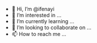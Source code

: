 - 👋 Hi, I’m @ifenayi
- 👀 I’m interested in ...
- 🌱 I’m currently learning ...
- 💞️ I’m looking to collaborate on ...
- 📫 How to reach me ...

<!---
ifenayi/ifenayi is a ✨ special ✨ repository because its `README.md` (this file) appears on your GitHub profile.
You can click the Preview link to take a look at your changes.
--->

